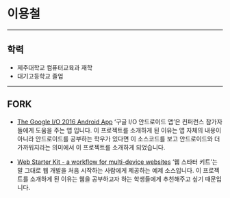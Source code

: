 # **이용철**
---

## 학력
* 제주대학교 컴퓨터교육과 재학
* 대기고등학교 졸업
---

## FORK
- [The Google I/O 2016 Android App](https://github.com/google/iosched)
‘구글 I/O 안드로이드 앱’은 컨퍼런스 참가자들에게 도움을 주는 앱 입니다. 이 프로젝트를 소개하게 된 이유는 앱 자체의 내용이 아니라 안드로이드를 공부하는 학우가 있다면 이 소스코드를 보고 안드로이드와 더 가까워지라는 의미에서 이 프로젝트를 소개하게 되었습니다.

- [Web Starter Kit - a workflow for multi-device websites](https://github.com/google/web-starter-kit)
‘웹 스타터 키트’는 말 그대로 웹 개발을 처음 시작하는 사람에게 제공하는 예제 소스입니다. 이 프로젝트를 소개하게 된 이유는 웹을 공부하고자 하는 학생들에게 추천해주고 싶기 때문입니다.
